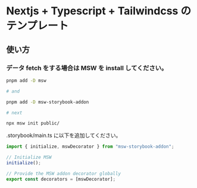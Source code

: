# Nextjs + Typescript + Tailwindcss のテンプレート

## 使い方

### データ fetch をする場合は MSW を install してください。

```bash
pnpm add -D msw

# and

pnpm add -D msw-storybook-addon

# next

npx msw init public/
```

.storybook/main.ts に以下を追加してください。

```ts
import { initialize, mswDecorator } from "msw-storybook-addon";

// Initialize MSW
initialize();

// Provide the MSW addon decorator globally
export const decorators = [mswDecorator];
```
